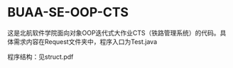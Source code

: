# BUAA-SE-OOP-CTS
这是北航软件学院面向对象OOP迭代式大作业CTS（铁路管理系统）的代码。具体需求内容在Request文件夹中，程序入口为Test.java

程序结构：见struct.pdf

